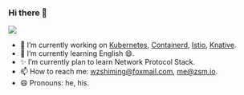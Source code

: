 ### Hi there 👋

<!--
**wzshiming/wzshiming** is a ✨ _special_ ✨ repository because its `README.md` (this file) appears on your GitHub profile.

Here are some ideas to get you started:

- 🔭 I’m currently working on ...
- 🌱 I’m currently learning ...
- 👯 I’m looking to collaborate on ...
- 🤔 I’m looking for help with ...
- 💬 Ask me about ...
- 📫 How to reach me: ...
- 😄 Pronouns: ...
- ⚡ Fun fact: ...
-->

<a href="https://github.com/wzshiming/profile_stats">
  <img align="center" src="https://github.com/wzshiming/profile_stats/raw/gh-pages/wzshiming-stats.svg" />
</a>

- 🔭 I’m currently working on [Kubernetes](https://github.com/kubernetes), [Containerd](https://github.com/containerd), [Istio](https://github.com/istio), [Knative](https://github.com/knative).
- 🌱 I’m currently learning English 😄.
- ✨ I’m currently plan to learn Network Protocol Stack.
- 📫 How to reach me: wzshiming@foxmail.com, me@zsm.io.
- 😄 Pronouns: he, his.

